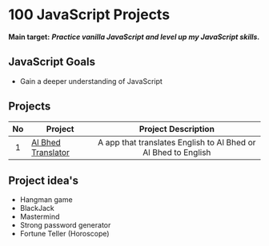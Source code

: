 # 100 JavaScript Projects

**Main target:** ***Practice vanilla JavaScript and level up my JavaScript skills.***

## JavaScript Goals
- Gain a deeper understanding of JavaScript

## Projects

| No  |  Project  |  Project Description |
| :------------: | ------------ | :------------: |
| 1  | [Al Bhed Translator]()  | A app that translates English to Al Bhed or Al Bhed to English |


## Project idea's
- Hangman game
- BlackJack
- Mastermind
- Strong password generator
- Fortune Teller (Horoscope)
